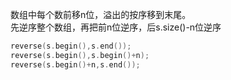 数组中每个数前移n位，溢出的按序移到末尾。  
先逆序整个数组，再把前n位逆序，后s.size()-n位逆序
```cpp
reverse(s.begin(),s.end());
reverse(s.begin(),s.begin()+n);
reverse(s.begin()+n,s.end());
```